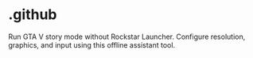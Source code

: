 # .github
Run GTA V story mode without Rockstar Launcher. Configure resolution, graphics, and input using this offline assistant tool.
